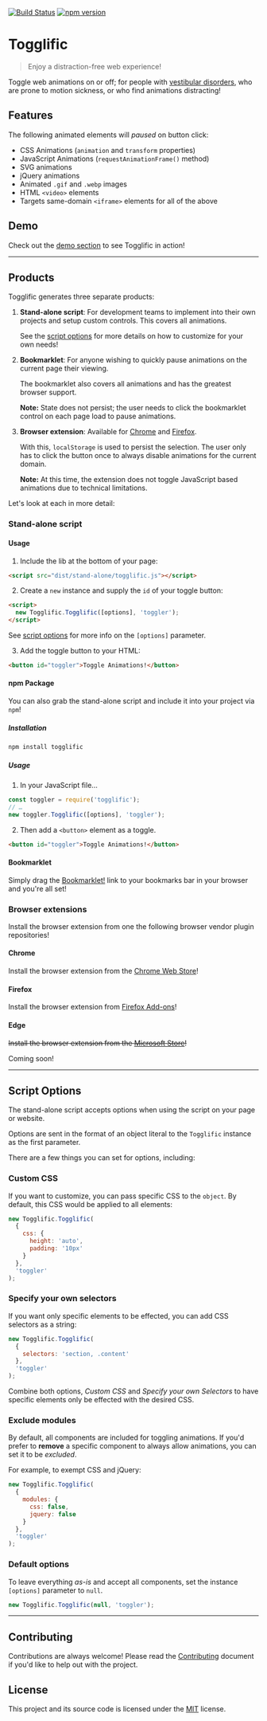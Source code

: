 [![Build Status](https://travis-ci.org/svinkle/togglific.svg?branch=master)](https://travis-ci.org/svinkle/togglific)
[![npm version](https://badge.fury.io/js/togglific.svg)](https://badge.fury.io/js/togglific)

# Togglific

> Enjoy a distraction-free web experience!

Toggle web animations on or off; for people with [vestibular disorders](https://a11yproject.com/posts/understanding-vestibular-disorders/), who are prone to motion sickness, or who find animations distracting!

## Features

The following animated elements will _paused_ on button click:

- CSS Animations (`animation` and `transform` properties)
- JavaScript Animations (`requestAnimationFrame()` method)
- SVG animations
- jQuery animations
- Animated `.gif` and `.webp` images
- HTML `<video>` elements
- Targets same-domain `<iframe>` elements for all of the above

## Demo

Check out the [demo section](https://togglific.io#demos) to see Togglific in action!

---

## Products

Togglific generates three separate products:

1. **Stand-alone script**: For development teams to implement into their own projects and setup custom controls. This covers all animations.

   See the [script options](#script-options) for more details on how to customize for your own needs!

2. **Bookmarklet**: For anyone wishing to quickly pause animations on the current page their viewing.

   The bookmarklet also covers all animations and has the greatest browser support.

   **Note:** State does not persist; the user needs to click the bookmarklet control on each page load to pause animations.

3. **Browser extension**: Available for [Chrome](https://chrome.google.com/webstore/detail/togglific/nonnndpheabjkjjnjondfcfgcmhfbckb) and [Firefox](https://addons.mozilla.org/en-US/firefox/addon/togglific/).

   With this, `localStorage` is used to persist the selection. The user only has to click the button once to always disable animations for the current domain.

   **Note:** At this time, the extension does not toggle JavaScript based animations due to technical limitations.

Let's look at each in more detail:

### Stand-alone script

#### Usage

1. Include the lib at the bottom of your page:

```html
<script src="dist/stand-alone/togglific.js"></script>
```

2. Create a `new` instance and supply the `id` of your toggle button:

```html
<script>
  new Togglific.Togglific([options], 'toggler');
</script>
```

See [script options](#script-options) for more info on the `[options]` parameter.

3. Add the toggle button to your HTML:

```html
<button id="toggler">Toggle Animations!</button>
```

#### npm Package

You can also grab the stand-alone script and include it into your project via `npm`!

##### Installation

```sh
npm install togglific
```

##### Usage

1. In your JavaScript file…

```javascript
const toggler = require('togglific');
// …
new toggler.Togglific([options], 'toggler');
```

2. Then add a `<button>` element as a toggle.

```html
<button id="toggler">Toggle Animations!</button>
```

#### Bookmarklet

Simply drag the [Bookmarklet!](https://togglific.io#bookmarklet) link to your bookmarks bar in your browser and you're all set!

### Browser extensions

Install the browser extension from one the following browser vendor plugin repositories!

#### Chrome

Install the browser extension from the [Chrome Web Store](https://chrome.google.com/webstore/detail/togglific/nonnndpheabjkjjnjondfcfgcmhfbckb)!

#### Firefox

Install the browser extension from [Firefox Add-ons](https://addons.mozilla.org/en-US/firefox/addon/togglific/)!

#### Edge

~~Install the browser extension from the [Microsoft Store](https://www.microsoft.com/en-us/store/collections/edgeextensions/pc)!~~

Coming soon!

---

## Script Options

The stand-alone script accepts options when using the script on your page or website.

Options are sent in the format of an object literal to the `Togglific` instance as the first parameter.

There are a few things you can set for options, including:

### Custom CSS

If you want to customize, you can pass specific CSS to the `object`. By default, this CSS would be applied to all elements:

```javascript
new Togglific.Togglific(
  {
    css: {
      height: 'auto',
      padding: '10px'
    }
  },
  'toggler'
);
```

### Specify your own selectors

If you want only specific elements to be effected, you can add CSS selectors as a string:

```javascript
new Togglific.Togglific(
  {
    selectors: 'section, .content'
  },
  'toggler'
);
```

Combine both options, _Custom CSS_ and _Specify your own Selectors_ to have specific elements only be effected with the desired CSS.

### Exclude modules

By default, all components are included for toggling animations. If you'd prefer to **remove** a specific component to always allow animations, you can set it to be _excluded_.

For example, to exempt CSS and jQuery:

```javascript
new Togglific.Togglific(
  {
    modules: {
      css: false,
      jquery: false
    }
  },
  'toggler'
);
```

### Default options

To leave everything _as-is_ and accept all components, set the instance `[options]` parameter to `null`.

```javascript
new Togglific.Togglific(null, 'toggler');
```

---

## Contributing

Contributions are always welcome! Please read the [Contributing](CONTRIBUTING.md) document if you'd like to help out with the project.

## License

This project and its source code is licensed under the [MIT](LICENSE.txt) license.
